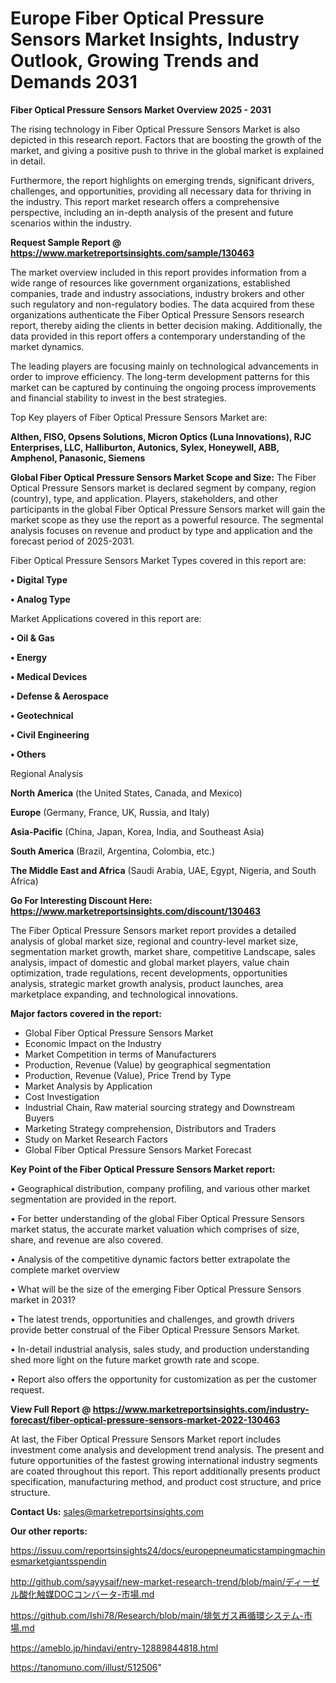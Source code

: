 # Europe Fiber Optical Pressure Sensors Market Insights, Industry Outlook, Growing Trends and Demands 2031

<Strong> Fiber Optical Pressure Sensors Market Overview 2025 - 2031</strong>

The rising technology in Fiber Optical Pressure Sensors Market is also depicted in this research report. Factors that are boosting the growth of the market, and giving a positive push to thrive in the global market is explained in detail.

Furthermore, the report highlights on emerging trends, significant drivers, challenges, and opportunities, providing all necessary data for thriving in the industry. This report market research offers a comprehensive perspective, including an in-depth analysis of the present and future scenarios within the industry.

<strong>Request Sample Report @ <a href=https://www.marketreportsinsights.com/sample/130463>https://www.marketreportsinsights.com/sample/130463</a></strong>

The market overview included in this report provides information from a wide range of resources like government organizations, established companies, trade and industry associations, industry brokers and other such regulatory and non-regulatory bodies. The data acquired from these organizations authenticate the Fiber Optical Pressure Sensors research report, thereby aiding the clients in better decision making. Additionally, the data provided in this report offers a contemporary understanding of the market dynamics.

The leading players are focusing mainly on technological advancements in order to improve efficiency. The long-term development patterns for this market can be captured by continuing the ongoing process improvements and financial stability to invest in the best strategies.

Top Key players of Fiber Optical Pressure Sensors Market are:

<strong>Althen, FISO, Opsens Solutions, Micron Optics (Luna Innovations), RJC Enterprises, LLC, Halliburton, Autonics, Sylex, Honeywell, ABB, Amphenol, Panasonic, Siemens</strong>

<strong><b>Global Fiber Optical Pressure Sensors Market Scope and Size:</b></strong>
The Fiber Optical Pressure Sensors market is declared segment by company, region (country), type, and application. Players, stakeholders, and other participants in the global Fiber Optical Pressure Sensors market will gain the market scope as they use the report as a powerful resource. The segmental analysis focuses on revenue and product by type and application and the forecast period of 2025-2031.

Fiber Optical Pressure Sensors Market Types covered in this report are:

<strong>• Digital Type

• Analog Type</strong>

Market Applications covered in this report are:

<strong>• Oil & Gas

• Energy

• Medical Devices

• Defense & Aerospace

• Geotechnical

• Civil Engineering

• Others</strong> 

Regional Analysis

<strong>North America</strong> (the United States, Canada, and Mexico)

<strong>Europe</strong> (Germany, France, UK, Russia, and Italy)

<strong>Asia-Pacific</strong> (China, Japan, Korea, India, and Southeast Asia)

<strong>South America</strong> (Brazil, Argentina, Colombia, etc.)

<strong>The Middle East and Africa</strong> (Saudi Arabia, UAE, Egypt, Nigeria, and South Africa)

<strong>Go For Interesting Discount Here: <a href=https://www.marketreportsinsights.com/discount/130463>https://www.marketreportsinsights.com/discount/130463</a></strong>

The Fiber Optical Pressure Sensors market report provides a detailed analysis of global market size, regional and country-level market size, segmentation market growth, market share, competitive Landscape, sales analysis, impact of domestic and global market players, value chain optimization, trade regulations, recent developments, opportunities analysis, strategic market growth analysis, product launches, area marketplace expanding, and technological innovations.

<strong><b>Major factors covered in the report:</b></strong>
<ul>
  <li>Global Fiber Optical Pressure Sensors Market </li>
  <li>Economic Impact on the Industry</li>
  <li>Market Competition in terms of Manufacturers</li>
  <li>Production, Revenue (Value) by geographical segmentation</li>
  <li>Production, Revenue (Value), Price Trend by Type</li>
  <li>Market Analysis by Application</li>
  <li>Cost Investigation</li>
  <li>Industrial Chain, Raw material sourcing strategy and Downstream Buyers</li>
  <li>Marketing Strategy comprehension, Distributors and Traders</li>
  <li>Study on Market Research Factors</li>
  <li>Global Fiber Optical Pressure Sensors Market Forecast</li>
</ul>

<strong><b>Key Point of the Fiber Optical Pressure Sensors Market report:</b></strong>

• Geographical distribution, company profiling, and various other market segmentation are provided in the report.

• For better understanding of the global Fiber Optical Pressure Sensors market status, the accurate market valuation which comprises of size, share, and revenue are also covered.

• Analysis of the competitive dynamic factors better extrapolate the complete market overview

• What will be the size of the emerging Fiber Optical Pressure Sensors market in 2031?

• The latest trends, opportunities and challenges, and growth drivers provide better construal of the Fiber Optical Pressure Sensors Market.

• In-detail industrial analysis, sales study, and production understanding shed more light on the future market growth rate and scope.

• Report also offers the opportunity for customization as per the customer request.

<strong><b>View Full Report @ <a href=https://www.marketreportsinsights.com/industry-forecast/fiber-optical-pressure-sensors-market-2022-130463>https://www.marketreportsinsights.com/industry-forecast/fiber-optical-pressure-sensors-market-2022-130463</a></b></strong>


At last, the Fiber Optical Pressure Sensors Market report includes investment come analysis and development trend analysis. The present and future opportunities of the fastest growing international industry segments are coated throughout this report. This report additionally presents product specification, manufacturing method, and product cost structure, and price structure.

<strong>Contact Us:</strong>
sales@marketreportsinsights.com

<strong>Our other reports:</strong>

<a href=https://issuu.com/reportsinsights24/docs/europepneumaticstampingmachinesmarketgiantsspendin>https://issuu.com/reportsinsights24/docs/europepneumaticstampingmachinesmarketgiantsspendin</a>

<a href=http://github.com/sayysaif/new-market-research-trend/blob/main/ディーゼル酸化触媒DOCコンバータ-市場.md>http://github.com/sayysaif/new-market-research-trend/blob/main/ディーゼル酸化触媒DOCコンバータ-市場.md</a>

<a href=https://github.com/Ishi78/Research/blob/main/排気ガス再循環システム-市場.md>https://github.com/Ishi78/Research/blob/main/排気ガス再循環システム-市場.md</a>

<a href=https://ameblo.jp/hindavi/entry-12889844818.html>https://ameblo.jp/hindavi/entry-12889844818.html</a>

<a href=https://tanomuno.com/illust/512506>https://tanomuno.com/illust/512506</a>"
